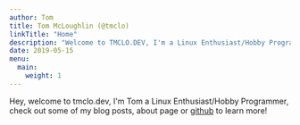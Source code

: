 ```yaml
---
author: Tom
title: Tom McLoughlin (@tmclo)
linkTitle: "Home"
description: "Welcome to TMCLO.DEV, I'm a Linux Enthusiast/Hobby Programmer"
date: 2019-05-15
menu:
  main:
    weight: 1
---
```


Hey, welcome to tmclo.dev, I'm Tom a Linux Enthusiast/Hobby Programmer, check out some of my blog posts, 
about page or [github](https://github.com/tmclo) to learn more!